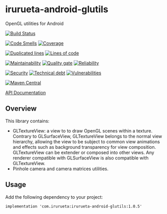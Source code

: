 # irurueta-android-glutils

OpenGL utilities for Android

[![Build Status](https://github.com/albertoirurueta/irurueta-android-glutils/actions/workflows/main.yml/badge.svg)](https://github.com/albertoirurueta/irurueta-android-glutils/actions)

[![Code Smells](https://sonarcloud.io/api/project_badges/measure?project=albertoirurueta_irurueta-android-glutils&metric=code_smells)](https://sonarcloud.io/dashboard?id=albertoirurueta_irurueta-android-glutils)
[![Coverage](https://sonarcloud.io/api/project_badges/measure?project=albertoirurueta_irurueta-android-glutils&metric=coverage)](https://sonarcloud.io/dashboard?id=albertoirurueta_irurueta-android-glutils)

[![Duplicated lines](https://sonarcloud.io/api/project_badges/measure?project=albertoirurueta_irurueta-android-glutils&metric=duplicated_lines_density)](https://sonarcloud.io/dashboard?id=albertoirurueta_irurueta-android-glutils)
[![Lines of code](https://sonarcloud.io/api/project_badges/measure?project=albertoirurueta_irurueta-android-glutils&metric=ncloc)](https://sonarcloud.io/dashboard?id=albertoirurueta_irurueta-android-glutils)

[![Maintainability](https://sonarcloud.io/api/project_badges/measure?project=albertoirurueta_irurueta-android-glutils&metric=sqale_rating)](https://sonarcloud.io/dashboard?id=albertoirurueta_irurueta-android-glutils)
[![Quality gate](https://sonarcloud.io/api/project_badges/measure?project=albertoirurueta_irurueta-android-glutils&metric=alert_status)](https://sonarcloud.io/dashboard?id=albertoirurueta_irurueta-android-glutils)
[![Reliability](https://sonarcloud.io/api/project_badges/measure?project=albertoirurueta_irurueta-android-glutils&metric=reliability_rating)](https://sonarcloud.io/dashboard?id=albertoirurueta_irurueta-android-glutils)

[![Security](https://sonarcloud.io/api/project_badges/measure?project=albertoirurueta_irurueta-android-glutils&metric=security_rating)](https://sonarcloud.io/dashboard?id=albertoirurueta_irurueta-android-glutils)
[![Technical debt](https://sonarcloud.io/api/project_badges/measure?project=albertoirurueta_irurueta-android-glutils&metric=sqale_index)](https://sonarcloud.io/dashboard?id=albertoirurueta_irurueta-android-glutils)
[![Vulnerabilities](https://sonarcloud.io/api/project_badges/measure?project=albertoirurueta_irurueta-android-glutils&metric=vulnerabilities)](https://sonarcloud.io/dashboard?id=albertoirurueta_irurueta-android-glutils)

[![Maven Central](https://maven-badges.herokuapp.com/maven-central/com.irurueta/irurueta-android-glutils/badge.svg)](https://search.maven.org/artifact/com.irurueta/irurueta-android-glutils/1.0.0/aar)

[API Documentation](http://albertoirurueta.github.io/irurueta-android-glutils)

## Overview

This library contains:

- GLTextureView: a view to to draw OpenGL scenes within a texture. Contrary to GLSurfaceView,
    GLTextureView belongs to the normal view hierarchy, allowing the view to be subject to common 
  view animations and effects such as background transparency for view composition.   
  GLTextureView can be extender or composed into other views. Any renderer compatible with 
  GLSurfaceView is also compatible with GLTextureView.
- Pinhole camera and camera matrices utilities.

## Usage

Add the following dependency to your project:

```
implementation 'com.irurueta:irurueta-android-glutils:1.0.5'
```
